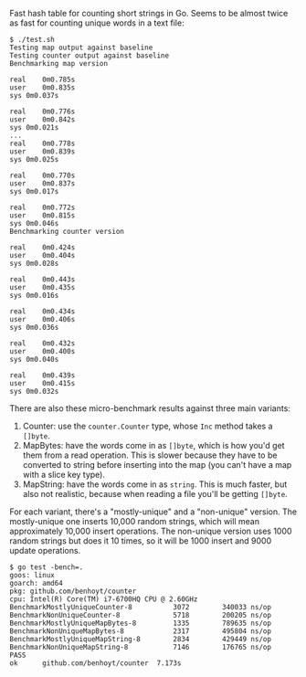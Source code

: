 
Fast hash table for counting short strings in Go. Seems to be almost twice as fast for counting unique words in a text file:

```
$ ./test.sh 
Testing map output against baseline
Testing counter output against baseline
Benchmarking map version

real    0m0.785s
user    0m0.835s
sys 0m0.037s

real    0m0.776s
user    0m0.842s
sys 0m0.021s
...
real    0m0.778s
user    0m0.839s
sys 0m0.025s

real    0m0.770s
user    0m0.837s
sys 0m0.017s

real    0m0.772s
user    0m0.815s
sys 0m0.046s
Benchmarking counter version

real    0m0.424s
user    0m0.404s
sys 0m0.028s

real    0m0.443s
user    0m0.435s
sys 0m0.016s

real    0m0.434s
user    0m0.406s
sys 0m0.036s

real    0m0.432s
user    0m0.400s
sys 0m0.040s

real    0m0.439s
user    0m0.415s
sys 0m0.032s
```

There are also these micro-benchmark results against three main variants:

1) Counter: use the `counter.Counter` type, whose `Inc` method takes a `[]byte`.
2) MapBytes: have the words come in as `[]byte`, which is how you'd get them from a read operation. This is slower because they have to be converted to string before inserting into the map (you can't have a map with a slice key type).
3) MapString: have the words come in as `string`. This is much faster, but also not realistic, because when reading a file you'll be getting `[]byte`.

For each variant, there's a "mostly-unique" and a "non-unique" version. The mostly-unique one inserts 10,000 random strings, which will mean approximately 10,000 insert operations. The non-unique version uses 1000 random strings but does it 10 times, so it will be 1000 insert and 9000 update operations.

```
$ go test -bench=.
goos: linux
goarch: amd64
pkg: github.com/benhoyt/counter
cpu: Intel(R) Core(TM) i7-6700HQ CPU @ 2.60GHz
BenchmarkMostlyUniqueCounter-8          3072        340033 ns/op
BenchmarkNonUniqueCounter-8             5718        200205 ns/op
BenchmarkMostlyUniqueMapBytes-8         1335        789635 ns/op
BenchmarkNonUniqueMapBytes-8            2317        495804 ns/op
BenchmarkMostlyUniqueMapString-8        2834        429449 ns/op
BenchmarkNonUniqueMapString-8           7146        176765 ns/op
PASS
ok      github.com/benhoyt/counter  7.173s
```

